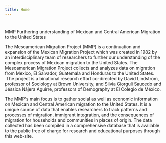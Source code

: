 ```yaml
---
title: Home
---
```

# 
MMP Furthering understanding of Mexican and
Central American Migration to the United States



The Mesoamerican Migration Project (MMP) is a continuation and expansion of the Mexican Migration Project which was created in 1982 by an interdisciplinary team of researchers to further our understanding of the complex process of Mexican migration to the United States. The Mesoamerican Migration Project collects and analyzes data on migration from Mexico, El Salvador, Guatemala and Honduras to the United States.  The project is a
binational research effort co-directed by David Lindstrom, professor of Sociology at Brown University, and Silvia Giorguli Saucedo and Jéssica Nájera Aguirre, professors of Demography at El Colegio de México.

The MMP's main focus is to gather social as well as economic information on Mexican and Central American migration to the United States. It is a unique source of data that enables researchers to track patterns and processes of migration, immigrant integration, and the consequences of migration for households and communities in places of origin. The data collected has been compiled in a comprehensive database that is available to the public free of charge for research and educational purposes through this web-site.
